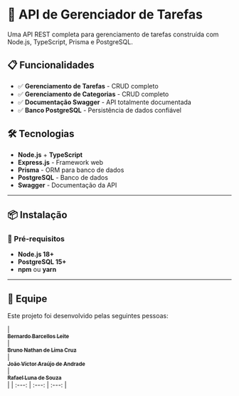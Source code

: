 # 🏥 API de Gerenciador de Tarefas

Uma API REST completa para gerenciamento de tarefas construída com Node.js, TypeScript, Prisma e PostgreSQL.

## 📋 Funcionalidades

- ✅ **Gerenciamento de Tarefas** - CRUD completo
- ✅ **Gerenciamento de Categorias** - CRUD completo
- ✅ **Documentação Swagger** - API totalmente documentada
- ✅ **Banco PostgreSQL** - Persistência de dados confiável

## 🛠️ Tecnologias

- **Node.js** + **TypeScript**
- **Express.js** - Framework web
- **Prisma** - ORM para banco de dados
- **PostgreSQL** - Banco de dados
- **Swagger** - Documentação da API

---

## 📦 Instalação

### 🔧 Pré-requisitos
- **Node.js 18+**  
- **PostgreSQL 15+**  
- **npm** ou **yarn**

---

## 👥 Equipe

Este projeto foi desenvolvido pelas seguintes pessoas:

| [<br><sub>**Bernardo Barcellos Leite**</sub><br>](https://github.com/bernardobbl) | [<br><sub>**Bruno Nathan de Lima Cruz**</sub><br>](https://github.com/brunotan14) | [<br><sub>**João Victor Araújo de Andrade**</sub><br>](https://github.com/Devjv10) | [<br><sub>**Rafael Luna de Souza**</sub><br>](https://github.com/rafaelpb1) |
| :---: | :---: | :---: |

